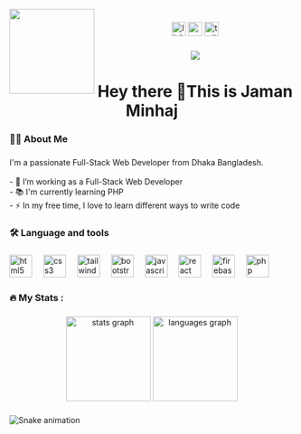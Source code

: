 <br clear="both">

<img align="left" height="150" src="https://scontent.fdmm2-3.fna.fbcdn.net/v/t39.30808-1/417571075_2422638531457047_3808661594879153794_n.jpg?stp=c0.0.200.200a_dst-jpg_p200x200&_nc_cat=100&ccb=1-7&_nc_sid=5f2048&_nc_ohc=Gx8jZ9cbzYYAb7z4UGA&_nc_ht=scontent.fdmm2-3.fna&oh=00_AfDUOzZSuSBq3a5QtAW-6BVd0I3lbP-oMhFPzxYpkIB-YQ&oe=6628322A"  />

###

<div align="center">
  <img src="https://img.shields.io/static/v1?message=LinkedIn&logo=linkedin&label=&color=0077B5&logoColor=white&labelColor=&style=for-the-badge" height="25" alt="linkedin logo"  />
  <img src="https://img.shields.io/static/v1?message=Youtube&logo=youtube&label=&color=FF0000&logoColor=white&labelColor=&style=for-the-badge" height="25" alt="youtube logo"  />
  <img src="https://img.shields.io/static/v1?message=Twitter&logo=twitter&label=&color=1DA1F2&logoColor=white&labelColor=&style=for-the-badge" height="25" alt="twitter logo"  />
</div>

###

<div align="center">
  <img src="https://visitor-badge.laobi.icu/badge?page_id=JamanMinhaj.JamanMinhaj&"  />
</div>

###

<h1 align="center">Hey there 👋This is Jaman Minhaj</h1>

###

<h3 align="left">👩‍💻  About Me</h3>

###

<p align="left">I'm a passionate Full-Stack Web Developer from Dhaka Bangladesh.<br><br>- 🔭 I’m working as a Full-Stack Web Developer<br>- 📚 I'm currently learning PHP<br>- ⚡ In my free time, I love to learn different ways to write code</p>

###

<h3 align="left">🛠 Language and tools</h3>

###

<div align="left">
  <img src="https://cdn.jsdelivr.net/gh/devicons/devicon/icons/html5/html5-original.svg" height="40" alt="html5 logo"  />
  <img width="12" />
  <img src="https://cdn.jsdelivr.net/gh/devicons/devicon/icons/css3/css3-original.svg" height="40" alt="css3 logo"  />
  <img width="12" />
  <img src="https://cdn.jsdelivr.net/gh/devicons/devicon/icons/tailwindcss/tailwindcss-original-wordmark.svg" height="40" alt="tailwindcss logo"  />
  <img width="12" />
  <img src="https://cdn.jsdelivr.net/gh/devicons/devicon/icons/bootstrap/bootstrap-original.svg" height="40" alt="bootstrap logo"  />
  <img width="12" />
  <img src="https://cdn.jsdelivr.net/gh/devicons/devicon/icons/javascript/javascript-original.svg" height="40" alt="javascript logo"  />
  <img width="12" />
  <img src="https://cdn.jsdelivr.net/gh/devicons/devicon/icons/react/react-original.svg" height="40" alt="react logo"  />
  <img width="12" />
  <img src="https://cdn.jsdelivr.net/gh/devicons/devicon/icons/firebase/firebase-plain.svg" height="40" alt="firebase logo"  />
  <img width="12" />
  <img src="https://cdn.jsdelivr.net/gh/devicons/devicon/icons/php/php-original.svg" height="40" alt="php logo"  />
</div>

###

<h3 align="left">🔥   My Stats :</h3>

###

<div align="center">
  <img src="https://github-readme-stats.vercel.app/api?username=JamanMinhaj&hide_title=false&hide_rank=false&show_icons=true&include_all_commits=true&count_private=true&disable_animations=false&theme=dracula&locale=en&hide_border=false&order=1" height="150" alt="stats graph"  />
  <img src="https://github-readme-stats.vercel.app/api/top-langs?username=JamanMinhaj&locale=en&hide_title=false&layout=compact&card_width=320&langs_count=5&theme=dracula&hide_border=false&order=2" height="150" alt="languages graph"  />
</div>

###

<img src="https://raw.githubusercontent.com/JamanMinhaj/JamanMinhaj/output/snake.svg" alt="Snake animation" />

###
